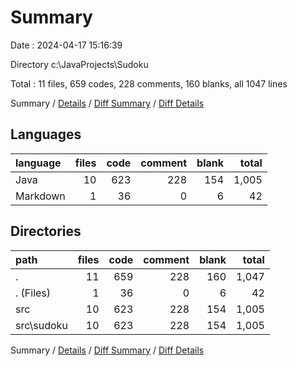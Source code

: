 # Summary

Date : 2024-04-17 15:16:39

Directory c:\\JavaProjects\\Sudoku

Total : 11 files,  659 codes, 228 comments, 160 blanks, all 1047 lines

Summary / [Details](details.md) / [Diff Summary](diff.md) / [Diff Details](diff-details.md)

## Languages
| language | files | code | comment | blank | total |
| :--- | ---: | ---: | ---: | ---: | ---: |
| Java | 10 | 623 | 228 | 154 | 1,005 |
| Markdown | 1 | 36 | 0 | 6 | 42 |

## Directories
| path | files | code | comment | blank | total |
| :--- | ---: | ---: | ---: | ---: | ---: |
| . | 11 | 659 | 228 | 160 | 1,047 |
| . (Files) | 1 | 36 | 0 | 6 | 42 |
| src | 10 | 623 | 228 | 154 | 1,005 |
| src\\sudoku | 10 | 623 | 228 | 154 | 1,005 |

Summary / [Details](details.md) / [Diff Summary](diff.md) / [Diff Details](diff-details.md)